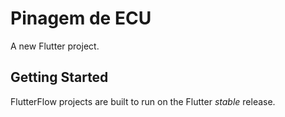 # Pinagem de ECU

A new Flutter project.

## Getting Started

FlutterFlow projects are built to run on the Flutter _stable_ release.
